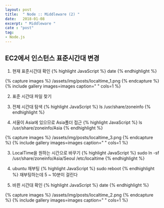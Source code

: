 ```yaml
---
layout: post
title:  " Node :: Middleware (2) "
date:   2018-01-08
excerpt: " Middleware "
cate : "post"
tag:
- Node.js
---
```



## EC2에서 인스턴스 표준시간대 변경

1. 현재 표준시간대 확인
{% highlight JavaScript %}
  date
{% endhighlight %}


{% capture images %}
  /assets/img/posts/localtime_1.png
{% endcapture %}
{% include gallery images=images caption=" " cols=1 %}


2. 표준 시간대 파일 찾기
  1. 전체 시간대 탐색
{% highlight JavaScript %}
  ls /usr/share/zoneinfo
{% endhighlight %}

  2. 서울이 Asia에 있으므로 Asia폴더 접근
{% highlight JavaScript %}
  ls /usr/share/zoneinfo/Asia
{% endhighlight %}

{% capture images %}
  /assets/img/posts/localtime_3.png
{% endcapture %}
{% include gallery images=images caption=" " cols=1 %}

3. LocalTime을 원하는 시간으로 바꾸기
{% highlight JavaScript %}
  sudo ln -sf /usr/share/zoneinfo/Asia/Seoul /etc/localtime
{% endhighlight %}

4. ubuntu 재부팅
{% highlight JavaScript %}
  sudo reboot
{% endhighlight %}
재부팅하는데 5 ~ 10분이 걸린다

5. 바뀐 시간대 확인
{% highlight JavaScript %}
  date
{% endhighlight %}

{% capture images %}
  /assets/img/posts/localtime_2.png
{% endcapture %}
{% include gallery images=images caption=" " cols=1 %}